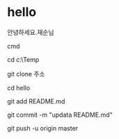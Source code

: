 ﻿# hello
안녕하세요.재순님
 
cmd

cd c:\Temp


git clone 주소 

cd hello

git add README.md

git commit -m "updata README.md"

git push -u origin master
